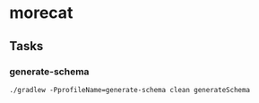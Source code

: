 # morecat

## Tasks

### generate-schema

~~~
./gradlew -PprofileName=generate-schema clean generateSchema
~~~